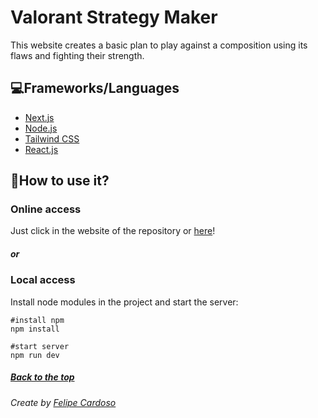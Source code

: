 # Valorant Strategy Maker

This website creates a basic plan to play against a composition using its flaws and fighting their strength.

## 💻Frameworks/Languages

- [Next.js](https://nextjs.org)
- [Node.js](https://nodejs.org)
- [Tailwind CSS](https://tailwindcss.com)
- [React.js](https://reactjs.org)

## 🚀How to use it?

### Online access

Just click in the website of the repository or [here](test)!

##### or

### Local access

Install node modules in the project and start the server:

```
#install npm
npm install

#start server
npm run dev
```

##### [Back to the top](#)

###### Create by [Felipe Cardoso](https://lymei.art)
